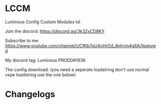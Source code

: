 # LCCM
Luminous Config Custom Modules lol 

Join the discord: https://discord.gg/3k3ZvCD8KY

Subscribe to me: https://www.youtube.com/channel/UCfKb7qU4vHrOd_4nhnm4g6A/featured

My discord tag: Luminous PRODD#1936


The config download:
(you need a seperate loadstring don't use normal vxpe loadstring use the one below)


# Changelogs
